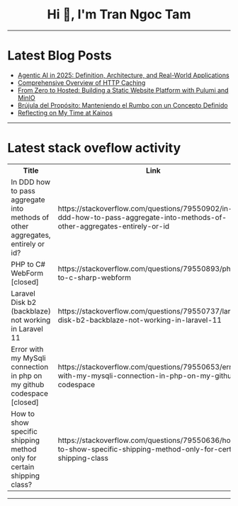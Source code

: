 <h1 align="center">Hi 👋, I'm Tran Ngoc Tam</h1>

---

# Latest Blog Posts 
<!-- BLOG-POST-LIST:START -->
- [Agentic AI in 2025: Definition, Architecture, and Real-World Applications](https://dev.to/gocodeo/agentic-ai-in-2025-definition-architecture-and-real-world-applications-4jj4)
- [Comprehensive Overview of HTTP Caching](https://dev.to/leapcell/comprehensive-overview-of-http-caching-4b5e)
- [From Zero to Hosted: Building a Static Website Platform with Pulumi and MinIO](https://dev.to/shashankpai/from-zero-to-hosted-building-a-static-website-platform-with-pulumi-and-minio-1n65)
- [Brújula del Propósito: Manteniendo el Rumbo con un Concepto Definido](https://dev.to/juan_carlosvalderrbano/brujula-del-proposito-manteniendo-el-rumbo-con-un-concepto-definido-29p9)
- [Reflecting on My Time at Kainos](https://dev.to/freshcaffeine/reflecting-on-my-time-at-kainos-14of)
<!-- BLOG-POST-LIST:END -->

---

# Latest stack oveflow activity
<table>
  <tr><th>Title</th><th>Link</th></tr>
  <!-- STACKOVERFLOW:START --><tr><td>In DDD how to pass aggregate into methods of other aggregates, entirely or id?</td><td>https://stackoverflow.com/questions/79550902/in-ddd-how-to-pass-aggregate-into-methods-of-other-aggregates-entirely-or-id</td></tr><tr><td>PHP to C# WebForm [closed]</td><td>https://stackoverflow.com/questions/79550893/php-to-c-sharp-webform</td></tr><tr><td>Laravel Disk b2 &lpar;backblaze&rpar; not working in Laravel 11</td><td>https://stackoverflow.com/questions/79550737/laravel-disk-b2-backblaze-not-working-in-laravel-11</td></tr><tr><td>Error with my MySqli connection in php on my github codespace [closed]</td><td>https://stackoverflow.com/questions/79550653/error-with-my-mysqli-connection-in-php-on-my-github-codespace</td></tr><tr><td>How to show specific shipping method only for certain shipping class?</td><td>https://stackoverflow.com/questions/79550636/how-to-show-specific-shipping-method-only-for-certain-shipping-class</td></tr><!-- STACKOVERFLOW:END -->
</table>

---


